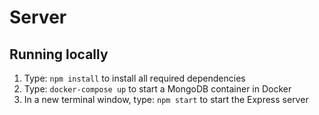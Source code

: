 # Server

## Running locally

1. Type: `npm install` to install all required dependencies
1. Type: `docker-compose up` to start a MongoDB container in Docker
2. In a new terminal window, type: `npm start` to start the Express server